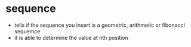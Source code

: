 # sequence

- tells if the sequence you insert is a geometric, arithmetic or fibonacci sequemce
- it is able to determine the value at nth position
